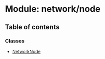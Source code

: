 # Module: network/node

## Table of contents

### Classes

- [NetworkNode](../classes/network_node.NetworkNode)

